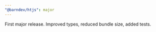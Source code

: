 ```yaml
---
"@barndev/htjs": major
---
```


First major release. Improved types, reduced bundle size, added tests.
